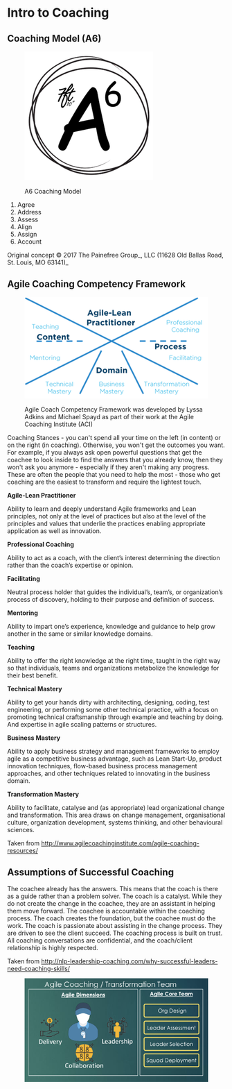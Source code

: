 # Intro to Coaching

## Coaching Model (A6)

<figure><img src="../.gitbook/assets/image (17).png" alt=""><figcaption><p>A6 Coaching Model</p></figcaption></figure>

1. Agree
2. Address
3. Assess
4. Align
5. Assign
6. Account

Original concept © 2017 The Painefree Group_, LLC  (11628 Old Ballas Road, St. Louis, MO 63141)_

## Agile Coaching Competency Framework

<figure><img src="../.gitbook/assets/image (50).png" alt=""><figcaption><p>Agile Coach Competency Framework was developed by Lyssa Adkins and Michael Spayd as part of their work at the Agile Coaching Institute (ACI)</p></figcaption></figure>

Coaching Stances - you can't spend all your time on the left (in content) or on the right (in coaching). Otherwise, you won't get the outcomes you want. For example, if you always ask open powerful questions that get the coachee to look inside to find the answers that you already know, then they won't ask you anymore - especially if they aren't making any progress. These are often the people that you need to help the most - those who get coaching are the easiest to transform and require the lightest touch.&#x20;



**Agile-Lean Practitioner**&#x20;

Ability to learn and deeply understand Agile frameworks and Lean principles, not only at the level of practices but also at the level of the principles and values that underlie the practices enabling appropriate application as well as innovation.

**Professional Coaching**&#x20;

Ability to act as a coach, with the client’s interest determining the direction rather than the coach’s expertise or opinion.

**Facilitating**&#x20;

Neutral process holder that guides the individual’s, team’s, or organization’s process of discovery, holding to their purpose and definition of success.

**Mentoring**&#x20;

Ability to impart one’s experience, knowledge and guidance to help grow another in the same or similar knowledge domains.

**Teaching**&#x20;

Ability to offer the right knowledge at the right time, taught in the right way so that individuals, teams and organizations metabolize the knowledge for their best benefit.

**Technical Mastery**&#x20;

Ability to get your hands dirty with architecting, designing, coding, test engineering, or performing some other technical practice, with a focus on promoting technical craftsmanship through example and teaching by doing.  And expertise in agile scaling patterns or structures.

**Business Mastery**&#x20;

Ability to apply business strategy and management frameworks to employ agile as a competitive business advantage, such as Lean Start-Up, product innovation techniques, flow-based business process management approaches, and other techniques related to innovating in the business domain.

**Transformation Mastery**&#x20;

Ability to facilitate, catalyse and (as appropriate) lead organizational change and transformation. This area draws on change management, organisational culture, organization development, systems thinking, and other behavioural sciences.

Taken from http://www.agilecoachinginstitute.com/agile-coaching-resources/

## Assumptions of Successful Coaching

The coachee already has the answers. This means that the coach is there as a guide rather than a problem solver. The coach is a catalyst. While they do not create the change in the coachee, they are an assistant in helping them move forward. The coachee is accountable within the coaching process. The coach creates the foundation, but the coachee must do the work. The coach is passionate about assisting in the change process. They are driven to see the client succeed. The coaching process is built on trust. All coaching conversations are confidential, and the coach/client relationship is highly respected.

Taken from http://nlp-leadership-coaching.com/why-successful-leaders-need-coaching-skills/

<figure><img src="../.gitbook/assets/image (12).png" alt=""><figcaption></figcaption></figure>
